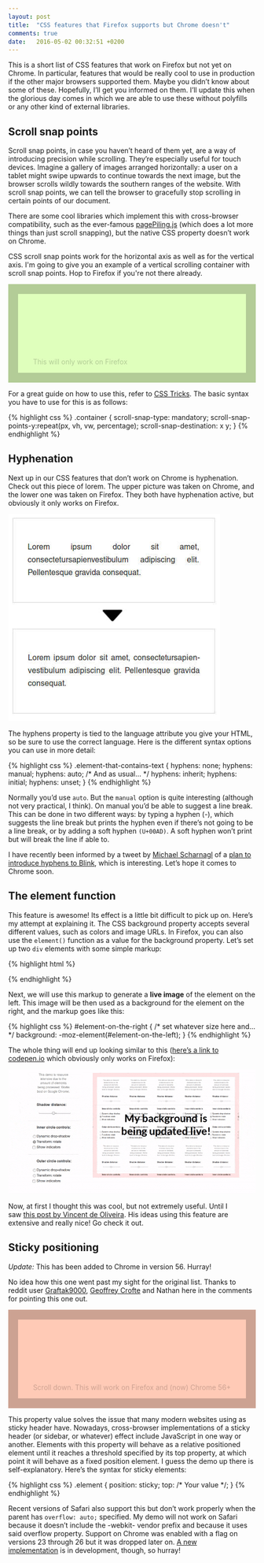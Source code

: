 ```yaml
---
layout: post
title:  "CSS features that Firefox supports but Chrome doesn't"
comments: true
date:   2016-05-02 00:32:51 +0200
---
```


This is a short list of CSS features that work on Firefox but not yet on Chrome. In particular, features that would be really cool to use in production if the other major browsers supported them. Maybe you didn’t know about some of these. Hopefully, I’ll get you informed on them. I’ll update this when the glorious day comes in which we are able to use these without polyfills or any other kind of external libraries.

## Scroll snap points

Scroll snap points, in case you haven’t heard of them yet, are a way of introducing precision while scrolling. They’re especially useful for touch devices. Imagine a gallery of images arranged horizontally: a user on a tablet might swipe upwards to continue towards the next image, but the browser scrolls wildly towards the southern ranges of the website. With scroll snap points, we can tell the browser to gracefully stop scrolling in certain points of our document.

There are some cool libraries which implement this with cross-browser compatibility, such as the ever-famous [pagePiling.js](https://github.com/alvarotrigo/pagePiling.js) (which does a lot more things than just scroll snapping), but the native CSS property doesn’t work on Chrome.

CSS scroll snap points work for the horizontal axis as well as for the vertical axis. I'm going to give you an example of a vertical scrolling container with scroll snap points. Hop to Firefox if you're not there already.

<div style="position:relative; max-height:200px; -webkit-overflow-scrolling: touch; scroll-snap-type: mandatory; scroll-snap-destination: 0% 100%; scroll-snap-points-y: repeat(200px); overflow:auto;">
  <p style="position:absolute; bottom:10%; left:10%; color:rgba(0,0,0,0.2);">This will only work on Firefox</p>
  <div style="box-sizing:border-box; border:20px solid rgba(0,0,0,0.2); width:100%; height:200px; background:#DFFFBC;">
  </div>
  <div style="box-sizing:border-box; border:20px solid rgba(0,0,0,0.2); width:100%; height:200px; background:#FFCAB6;">
  </div>
  <div style="box-sizing:border-box; border:20px solid rgba(0,0,0,0.2); width:100%; height:200px; background:#CCFFFF;">
  </div>
  <div style="box-sizing:border-box; border:20px solid rgba(0,0,0,0.2); width:100%; height:200px; background:#FFD5FE;">
  </div>
</div>

For a great guide on how to use this, refer to [CSS Tricks](https://css-tricks.com/introducing-css-scroll-snap-points/). The basic syntax you have to use for this is as follows:

{% highlight css %}
.container {
  scroll-snap-type: mandatory;
  scroll-snap-points-y:repeat(px, vh, vw, percentage);
  scroll-snap-destination: x y;
}
{% endhighlight %}

## Hyphenation

Next up in our CSS features that don’t work on Chrome is hyphenation. Check out this piece of lorem. The upper picture was taken on Chrome, and the lower one was taken on Firefox. They both have hyphenation active, but obviously it only works on Firefox.

<div class='post-image post-image--small'>
  <img src='/img/css-features-chrome-firefox/hyphenation.jpg' alt='Hyphenation in Chrome vs Firefox' />
</div>

The hyphens property is tied to the language attribute you give your HTML, so be sure to use the correct language. Here is the different syntax options you can use in more detail:

{% highlight css %}
.element-that-contains-text {
  hyphens: none;
  hyphens: manual;
  hyphens: auto;
  /* And as usual... */
  hyphens: inherit;
  hyphens: initial;
  hyphens: unset;
}
{% endhighlight %}

Normally you’d use `auto`. But the `manual` option is quite interesting (although not very practical, I think). On manual you’d be able to suggest a line break. This can be done in two different ways: by typing a hyphen (-), which suggests the line break but prints the hyphen even if there’s not going to be a line break, or by adding a soft hyphen `(U+00AD)`. A soft hyphen won’t print but will break the line if able to.

I have recently been informed by a tweet by [Michael Scharnagl](https://twitter.com/justmarkup) of a [plan to introduce hyphens to Blink](https://docs.google.com/document/d/1ZgMnNxYxvPJYMOeyxJs8MsfGMNFiDKrz64AySxlCzpk/edit), which is interesting. Let’s hope it comes to Chrome soon.

## The element function

This feature is awesome! Its effect is a little bit difficult to pick up on. Here’s my attempt at explaining it. The CSS background property accepts several different values, such as colors and image URLs. In Firefox, you can also use the `element()` function as a value for the background property. Let’s set up two `div` elements with some simple markup:

{% highlight html %}
<div id='element-on-the-left'>
  <!-- whatever content here, this will be
  the source for the element() function -->
</div>

<div id='element-on-the-right'>
  <!-- here we will print a background
  with element() and it will be awesome -->
</div>
{% endhighlight %}

Next, we will use this markup to generate a **live image** of the element on the left. This image will be then used as a background for the element on the right, and the markup goes like this:

{% highlight css %}
#element-on-the-right {
  /* set whatever size here and... */
  background: -moz-element(#element-on-the-left);
}
{% endhighlight %}

The whole thing will end up looking similar to this ([here’s a link to codepen.io](http://codepen.io/anon/pen/EKOowX) which obviously only works on Firefox):

<div class='post-image'>
  <img src='/img/css-features-chrome-firefox/elementfunction.gif' alt='element() CSS function demo' />
</div>

Now, at first I thought this was cool, but not extremely useful. Until I saw [this post by Vincent de Oliveira](http://iamvdo.me/en/blog/css-element-function). His ideas using this feature are extensive and really nice! Go check it out.

## Sticky positioning

*Update:* This has been added to Chrome in version 56. Hurray!

No idea how this one went past my sight for the original list. Thanks to reddit user <a href="https://www.reddit.com/user/Graftak9000" target="_blank">Graftak9000</a>, <a href="https://twitter.com/geoffrey_crofte" target="_blank">Geoffrey Crofte</a> and Nathan here in the comments for pointing this one out.

<div style="position:relative; max-height:200px; overflow:auto;">
  <p style="position:absolute; bottom:10%; left:10%; color:rgba(0,0,0,0.2);">Scroll down. This will work on Firefox and (now) Chrome 56+</p>
  <div style="box-sizing:border-box; border:20px solid rgba(0,0,0,0.2); width:100%; height:200px; background:#FFCAB6;">
  </div>
  <div style="box-sizing:border-box; border:20px solid rgba(0,0,0,0.2); width:100%; height:80px; background:#DFFFBC; position:sticky; top:0;">
  <p style="text-align:center; display:block; line-height: 0; color:rgba(0,0,0,0.2);">This sticks to the specified 'top' value without any JS.</p>
  </div>
  <div style="box-sizing:border-box; border:20px solid rgba(0,0,0,0.2); width:100%; height:200px; background:#CCFFFF;">
  </div>
  <div style="box-sizing:border-box; border:20px solid rgba(0,0,0,0.2); width:100%; height:200px; background:#FFD5FE;">
  </div>
</div>

This property value solves the issue that many modern websites using as sticky header have. Nowadays, cross-browser implementations of a sticky header (or sidebar, or whatever) effect include JavaScript in one way or another. Elements with this property will behave as a relative positioned element until it reaches a threshold specified by its top property, at which point it will behave as a fixed position element. I guess the demo up there is self-explanatory. Here’s the syntax for sticky elements:

{% highlight css %}
.element {
  position: sticky;
  top: /* Your value */;
}
{% endhighlight %}

Recent versions of Safari also support this but don’t work properly when the parent has `overflow: auto;` specified. My demo will not work on Safari because it doesn’t include the -webkit- vendor prefix and because it uses said overflow property. Support on Chrome was enabled with a flag on versions 23 through 26 but it was dropped later on. [A new implementation](https://developers.google.com/web/updates/2012/08/Stick-your-landings-position-sticky-lands-in-WebKit?hl=en) is in development, though, so hurray!
